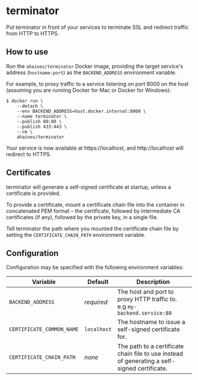 # terminator

Put terminator in front of your services to terminate SSL and redirect traffic from HTTP to HTTPS.

## How to use

Run the `ahaines/terminator` Docker image, providing the target service's address (`hostname:port`) as the `BACKEND_ADDRESS` environment variable.

For example, to proxy traffic to a service listening on port 8000 on the host (assuming you are running Docker for Mac or Docker for Windows):

```console
$ docker run \
    --detach \
    --env BACKEND_ADDRESS=host.docker.internal:8000 \
    --name terminator \
    --publish 80:80 \
    --publish 433:443 \
    --rm \
    ahaines/terminator
```

Your service is now available at https://localhost, and http://localhost will redirect to HTTPS.

## Certificates

terminator will generate a self-signed certificate at startup, unless a certificate is provided.

To provide a certificate, mount a certificate chain file into the container in concatenated PEM format – the certificate, followed by intermediate CA certificates (if any), followed by the private key, in a single file.

Tell terminator the path where you mounted the certificate chain file by setting the `CERTIFICATE_CHAIN_PATH` environment variable.

## Configuration

Configuration may be specified with the following environment variables:

| Variable | Default | Description |
| --- | --- | --- |
| `BACKEND_ADDRESS` | _required_ | The host and port to proxy HTTP traffic to.<br>e.g `my-backend.service:80` |
| `CERTIFICATE_COMMON_NAME` | `localhost` | The hostname to issue a self-signed certificate for. |
| `CERTIFICATE_CHAIN_PATH` | _none_ | The path to a certificate chain file to use instead of generating a self-signed certificate. |

